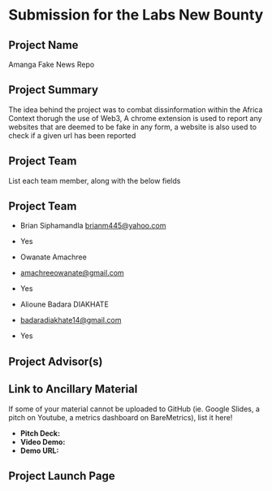 # Submission for the Labs New Bounty

## Project Name
Amanga Fake News Repo
## Project Summary
The idea behind the project was to combat dissinformation within the Africa Context thorugh the use of Web3, 
A chrome extension is used to report any websites that are deemed to be fake in any form,
a website is also used to check if a given url has been reported
## Project Team
List each team member, along with the below fields
## Project Team
* Brian Siphamandla
    brianm445@yahoo.com
* Yes

* Owanate Amachree
* amachreeowanate@gmail.com
* Yes

* Alioune Badara DIAKHATE
* badaradiakhate14@gmail.com
* Yes

## Project Advisor(s)

## Link to Ancillary Material
If some of your material cannot be uploaded to GitHub (ie. Google Slides, a pitch on Youtube, a metrics dashboard on BareMetrics), list it here!

- **Pitch Deck:**
- **Video Demo:**
- **Demo URL:**

## Project Launch Page
